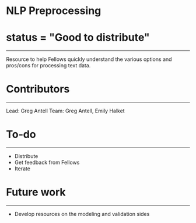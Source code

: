 # NLP Preprocessing
# status = "Good to distribute"
----
Resource to help Fellows quickly understand the various options and pros/cons for processing text data.

# Contributors
---
Lead: Greg Antell
Team: Greg Antell, Emily Halket

# To-do
---
- Distribute
- Get feedback from Fellows
- Iterate

# Future work
---
- Develop resources on the modeling and validation sides
